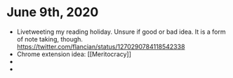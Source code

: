 # June 9th, 2020
- Livetweeting my reading holiday. Unsure if good or bad idea. It is a form of note taking, though. https://twitter.com/flancian/status/1270290784118542338
- Chrome extension idea: [[Meritocracy]]
- 
- 
